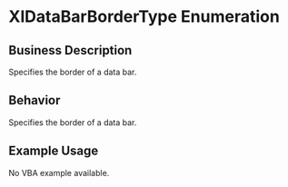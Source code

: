 # XlDataBarBorderType Enumeration

## Business Description
Specifies the border of a data bar.

## Behavior
Specifies the border of a data bar.

## Example Usage
No VBA example available.